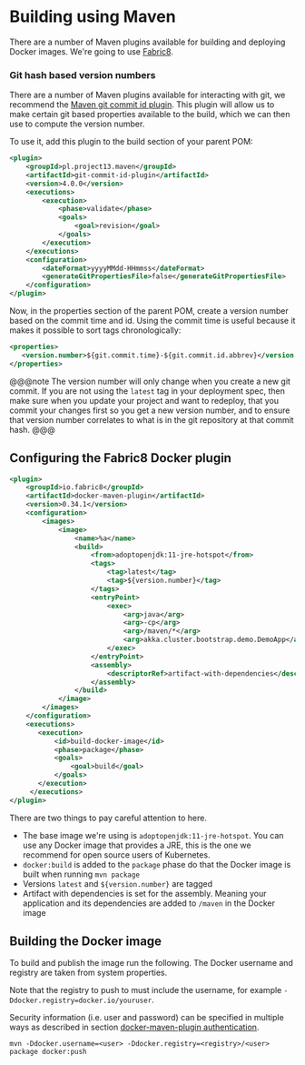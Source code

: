 # Building using Maven

There are a number of Maven plugins available for building and deploying Docker images. We're going to use [Fabric8](https://maven.fabric8.io/).
### Git hash based version numbers
    
There are a number of Maven plugins available for interacting with git, we recommend the 
[Maven git commit id plugin](https://github.com/git-commit-id/maven-git-commit-id-plugin). This plugin will allow us to make certain git 
based properties available to the build, which we can then use to compute the version number.

To use it, add this plugin to the build section of your parent POM:

```xml
<plugin>
    <groupId>pl.project13.maven</groupId>
    <artifactId>git-commit-id-plugin</artifactId>
    <version>4.0.0</version>
    <executions>
        <execution>
            <phase>validate</phase>
            <goals>
                <goal>revision</goal>
            </goals>
        </execution>
    </executions>
    <configuration>
        <dateFormat>yyyyMMdd-HHmmss</dateFormat>
        <generateGitPropertiesFile>false</generateGitPropertiesFile>
    </configuration>
</plugin>
```

Now, in the properties section of the parent POM, create a version number based on the commit time and id. Using the commit time 
is useful because it makes it possible to sort tags chronologically:

```xml
<properties>
   <version.number>${git.commit.time}-${git.commit.id.abbrev}</version.number>
</properties>
```

@@@note
The version number will only change when you create a new git commit. If you are not using the `latest` tag in your deployment spec, then make sure when you update your project and want to redeploy, that you commit your changes first so you get a new version number, and to ensure that version number correlates to what is in the git repository at that commit hash.
@@@

## Configuring the Fabric8 Docker plugin

```xml
<plugin>
    <groupId>io.fabric8</groupId>
    <artifactId>docker-maven-plugin</artifactId>
    <version>0.34.1</version>
    <configuration>
        <images>
            <image>
                <name>%a</name>
                <build>
                    <from>adoptopenjdk:11-jre-hotspot</from>
                    <tags>
                        <tag>latest</tag>
                        <tag>${version.number}</tag>
                    </tags>
                    <entryPoint>
                        <exec>
                            <arg>java</arg>
                            <arg>-cp</arg>
                            <arg>/maven/*</arg>
                            <arg>akka.cluster.bootstrap.demo.DemoApp</arg>
                        </exec>
                    </entryPoint>
                    <assembly>
                        <descriptorRef>artifact-with-dependencies</descriptorRef>
                    </assembly>
                </build>
            </image>
        </images>
    </configuration>
    <executions>
       <execution>
           <id>build-docker-image</id>
           <phase>package</phase>
           <goals>
               <goal>build</goal>
           </goals>
       </execution>
     </executions>
</plugin>
```

There are two things to pay careful attention to here. 

* The base image we're using is `adoptopenjdk:11-jre-hotspot`. You can use any Docker image that provides a JRE, this is the one we recommend for open source users of Kubernetes.
* `docker:build` is added to the `package` phase do that the Docker image is built when running `mvn package`
* Versions `latest` and `${version.number}` are tagged
* Artifact with dependencies is set for the assembly. Meaning your application and its dependencies are added to `/maven` in the Docker image

## Building the Docker image

To build and publish the image run the following. The Docker username and registry are taken from system properties.

Note that the registry to push to must include the username, for example `-Ddocker.registry=docker.io/youruser`.
   
Security information (i.e. user and password) can be specified in multiple ways as described in section [docker-maven-plugin authentication](https://dmp.fabric8.io/#authentication).

```
mvn -Ddocker.username=<user> -Ddocker.registry=<registry>/<user> package docker:push
```

